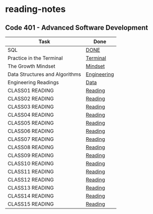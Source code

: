 # reading-notes
## Code 401 - Advanced Software Development

| Task | Done |
| --- | ----------- |
| SQL | [DONE](./sql.md) |
| Practice in the Terminal | [Terminal](./Terminal.md)
| The Growth Mindset | [Mindset](./TheGrowthMindset.md)
| Data Structures and Algorithms | [Engineering](./Engineering.md)
| Engineering Readings | [Data](./Data.md)
| CLASS01 READING | [Reading](./Class01_Read.md) |
| CLASS02 READING | [Reading](./Class02_Read.md) |
| CLASS03 READING | [Reading](./Class03_Read.md) |
| CLASS04 READING | [Reading](./Class04_Read.md) |
| CLASS05 READING | [Reading](./Class05_Read.md) |
| CLASS06 READING | [Reading](./Class06_Read.md) |
| CLASS07 READING | [Reading](./Class07_Read.md) |
| CLASS08 READING | [Reading](./Class08_Read.md) |
| CLASS09 READING | [Reading](./Class09_Read.md) |
| CLASS10 READING | [Reading](./Class10_Read.md) |
| CLASS11 READING | [Reading](./Class11_Read.md) |
| CLASS12 READING | [Reading](./Class12_Read.md) |
| CLASS13 READING | [Reading](./Class13_Read.md) |
| CLASS14 READING | [Reading](./Class14_Read.md) |
| CLASS15 READING | [Reading](./Class15_Read.md) |










